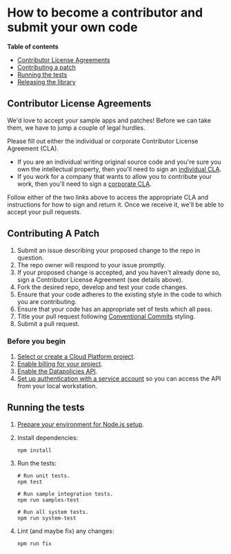 # How to become a contributor and submit your own code

**Table of contents**

* [Contributor License Agreements](#contributor-license-agreements)
* [Contributing a patch](#contributing-a-patch)
* [Running the tests](#running-the-tests)
* [Releasing the library](#releasing-the-library)

## Contributor License Agreements

We'd love to accept your sample apps and patches! Before we can take them, we
have to jump a couple of legal hurdles.

Please fill out either the individual or corporate Contributor License Agreement
(CLA).

  * If you are an individual writing original source code and you're sure you
    own the intellectual property, then you'll need to sign an [individual CLA](https://developers.google.com/open-source/cla/individual).
  * If you work for a company that wants to allow you to contribute your work,
    then you'll need to sign a [corporate CLA](https://developers.google.com/open-source/cla/corporate).

Follow either of the two links above to access the appropriate CLA and
instructions for how to sign and return it. Once we receive it, we'll be able to
accept your pull requests.

## Contributing A Patch

1.  Submit an issue describing your proposed change to the repo in question.
1.  The repo owner will respond to your issue promptly.
1.  If your proposed change is accepted, and you haven't already done so, sign a
    Contributor License Agreement (see details above).
1.  Fork the desired repo, develop and test your code changes.
1.  Ensure that your code adheres to the existing style in the code to which
    you are contributing.
1.  Ensure that your code has an appropriate set of tests which all pass.
1.  Title your pull request following [Conventional Commits](https://www.conventionalcommits.org/) styling.
1.  Submit a pull request.

### Before you begin

1.  [Select or create a Cloud Platform project][projects].
1.  [Enable billing for your project][billing].
1.  [Enable the Datapolicies API][enable_api].
1.  [Set up authentication with a service account][auth] so you can access the
    API from your local workstation.


## Running the tests

1.  [Prepare your environment for Node.js setup][setup].

1.  Install dependencies:

        npm install

1.  Run the tests:

        # Run unit tests.
        npm test

        # Run sample integration tests.
        npm run samples-test

        # Run all system tests.
        npm run system-test

1.  Lint (and maybe fix) any changes:

        npm run fix

[setup]: https://cloud.google.com/nodejs/docs/setup
[projects]: https://console.cloud.google.com/project
[billing]: https://support.google.com/cloud/answer/6293499#enable-billing
[enable_api]: https://console.cloud.google.com/flows/enableapi?apiid=bigquerydatapolicy.googleapis.com
[auth]: https://cloud.google.com/docs/authentication/getting-started